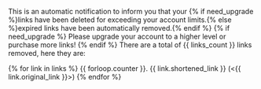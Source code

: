 This is an automatic notification to inform you that your {% if need_upgrade %}links have been deleted for exceeding your account limits.{% else %}expired links have been automatically removed.{% endif %}
{% if need_upgrade %}
Please upgrade your account to a higher level or purchase more links!
{% endif %}
There are a total of {{ links_count }} links removed, here they are:

{% for link in links %}
{{ forloop.counter }}. {{ link.shortened_link }} (<{{ link.original_link }}>)</li>
{% endfor %}
